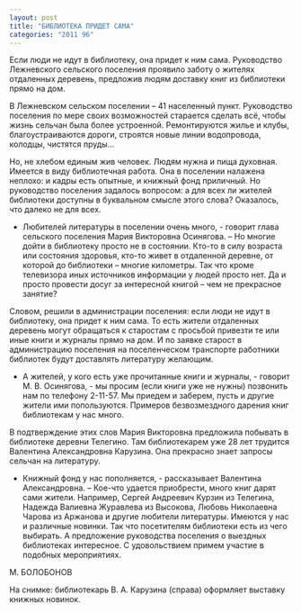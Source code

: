 ```yaml
---
layout: post
title: "БИБЛИОТЕКА ПРИДЕТ САМА"
categories: "2011 96"
---
```


Если люди не идут в библиотеку, она придет к ним сама. Руководство Лежневского сельского поселения проявило заботу о жителях отдаленных деревень, предложив людям доставку книг из библиотеки прямо на дом.

В  Лежневском сельском поселении – 41 населенный пункт. Руководство поселения по  мере своих возможностей старается сделать всё, чтобы жизнь сельчан была более  устроенной. Ремонтируются жилье и клубы, благоустраиваются дороги, строятся  новые линии водопровода, колодцы, чистятся пруды…

Но,  не хлебом единым жив человек. Людям нужна и пища духовная. Имеется в виду  библиотечная работа. Она в поселении налажена неплохо: и кадры есть опытные, и  книжный фонд приличный. Но руководство поселения задалось вопросом: а для всех  ли жителей библиотеки доступны в буквальном смысле этого слова? Оказалось, что  далеко не для всех.

-  Любителей литературы в поселении очень много, - говорит глава сельского  поселения Мария Викторовна Осинягова. – Но многие дойти в библиотеку просто не  в состоянии. Кто-то в силу возраста или состояния здоровья, кто-то живет в  отдаленной деревне, от которой до библиотеки – многие километры. Так что кроме  телевизора иных источников информации у людей просто нет. Да и просто провести  досуг за интересной книгой – чем не прекрасное занятие?

Словом,  решили в администрации поселения: если люди не идут в библиотеку, она придет к  ним сама. То есть жители отдаленных деревень могут обращаться к старостам с  просьбой привезти те или иные книги и журналы прямо на дом. И по заявке старост  в администрацию поселения на поселенческом транспорте работники библиотек будут  доставлять литературу желающим.

-  А жителей, у кого есть уже прочитанные книги и журналы, - говорит М. В.  Осинягова, - мы просим (если книги уже не нужны) позвонить нам по телефону  2-11-57. Мы приедем и заберем, пусть и другие жители ими попользуются. Примеров  безвозмездного дарения книг библиотекам у нас много.

В  подтверждение этих слов Мария Викторовна предложила побывать в библиотеке  деревни Телегино. Там библиотекарем уже 28 лет трудится Валентина Александровна  Карузина. Она прекрасно знает запросы сельчан на литературу.

-  Книжный фонд у нас пополняется, - рассказывает Валентина Александровна. –  Кое-что удается приобрести, много книг дарят сами жители. Например, Сергей  Андреевич Курзин из Телегина, Надежда Валиевна Журавлева из Высокова, Любовь  Николаевна Чарова из Аржанова и другие любители литературы. Имеются у нас и  различные новинки. Так что посетителям библиотеки есть из чего выбирать. А  предложение руководства поселения о выездных библиотеках интересное. С  удовольствием примем участие в подобных мероприятиях.

М.  БОЛОБОНОВ

На  снимке: библиотекарь В. А. Карузина (справа) оформляет выставку книжных  новинок.


